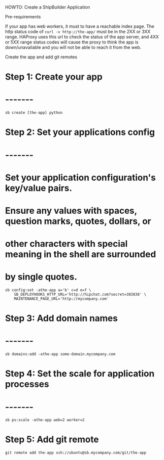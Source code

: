 HOWTO: Create a ShipBuilder Application

Pre-requirements

If your app has web workers, it must to have a reachable index page. The http status code of `curl -v http://the-app/` must be in the 2XX or 3XX range. HAProxy uses this url to check the status of the app server, and 4XX or 5XX range status codes will cause the proxy to think the app is down/unavailable and you will not be able to reach it from the web.

Create the app and add git remotes

# Step 1: Create your app

# -------

    sb create [the-app] python

# Step 2: Set your applications config

# -------

# Set your application configuration's key/value pairs.

# Ensure any values with spaces, question marks, quotes, dollars, or

# other characters with special meaning in the shell are surrounded

# by single quotes.

    sb config:set -athe-app a='b' c=d e=f \
        SB_DEPLOYHOOKS_HTTP_URL='http://hipchat.com?secret=383838' \
        MAINTENANCE_PAGE_URL='http://mycompany.com'

# Step 3: Add domain names

# -------

    sb domains:add -athe-app some-domain.mycompany.com

# Step 4: Set the scale for application processes

# -------

    sb ps:scale -athe-app web=2 worker=2

# Step 5: Add git remote

    git remote add the-app ssh://ubuntu@sb.mycompany.com/git/the-app
